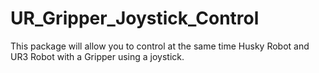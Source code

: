# UR_Gripper_Joystick_Control

This package will allow you to control at the same time Husky Robot and UR3 Robot with a Gripper using a joystick. 
